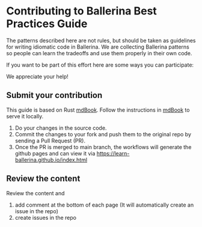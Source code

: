 # Contributing to Ballerina Best Practices Guide

The patterns described here are not rules, but should be taken as guidelines for writing idiomatic code in Ballerina. We are collecting Ballerina patterns so people can learn the tradeoffs and use them properly in their own code.

If you want to be part of this effort here are some ways you can participate:

We appreciate your help!

## Submit your contribution

This guide is based on Rust [mdBook](https://rust-lang.github.io/mdBook/index.html). Follow the instructions in [mdBook](https://rust-lang.github.io/mdBook/guide/creating.html) to serve it locally.

1. Do your changes in the source code.
2. Commit the changes to your fork and push them to the original repo by sending a Pull Request (PR). 
3. Once the PR is merged to main branch, the workflows will generate the github pages and can view it via https://learn-ballerina.github.io/index.html

## Review the content

Review the content and 

1. add comment at the bottom of each page (It will automatically create an issue in the repo)
2. create issues in the repo



